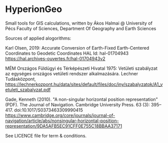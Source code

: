 # HyperionGeo

Small tools for GIS calculations, written by Ákos Halmai @ University of Pécs Faculty of Sciences, Department Of Geography and Earth Sciences

Sources of applied alogorithms:

Karl Olsen, 2019: Accurate Conversion of Earth-Fixed Earth-Centered Coordinates to Geodetic Coordinates HAL Id: hal-01704943 https://hal.archives-ouvertes.fr/hal-01704943v2

MÉM Országos Füldügyi és Térképészeti Hivatal 1975: Vetületi szabályzat az egységes országos vetületi rendszer alkalmazására. Lechner Tudásközpont, https://lechnerkozpont.hu/data/sites/default/files/doc/iny/szabalyzatok/A1_vetuleti_szabalyzat.pdf

Gade, Kenneth (2010). "A non-singular horizontal position representation" (PDF). The Journal of Navigation. Cambridge University Press. 63 (3): 395–417. doi:10.1017/S0373463309990415 https://www.cambridge.org/core/journals/journal-of-navigation/article/abs/nonsingular-horizontal-position-representation/9DA5AFB5EC91CFF0E755C18BBAA37171

See LICENCE file for term & conditions.
